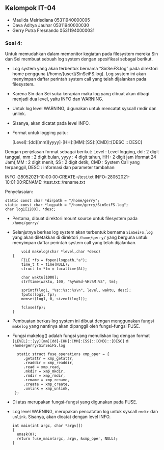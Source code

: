 ## Kelompok IT-04

* Maulida Meirisdiana 05311940000005
* Dava Aditya Jauhar 05311940000030
* Gerry Putra Fresnando 05311940000031

### Soal 4:
Untuk memudahkan dalam memonitor kegiatan pada filesystem mereka Sin dan Sei membuat sebuah log system dengan spesifikasi sebagai berikut.
* Log system yang akan terbentuk bernama “SinSeiFS.log” pada direktori home pengguna (/home/[user]/SinSeiFS.log). Log system ini akan menyimpan daftar perintah system call yang telah dijalankan pada filesystem.
* Karena Sin dan Sei suka kerapian maka log yang dibuat akan dibagi menjadi dua level, yaitu INFO dan WARNING.
* Untuk log level WARNING, digunakan untuk mencatat syscall rmdir dan unlink.
* Sisanya, akan dicatat pada level INFO.
* Format untuk logging yaitu:

  [Level]::[dd][mm][yyyy]-[HH]:[MM]:[SS]:[CMD]::[DESC :: DESC]

Dengan penjelasan format sebagai berikut:
Level : Level logging, dd : 2 digit tanggal, mm : 2 digit bulan, yyyy : 4 digit tahun, HH : 2 digit jam (format 24 Jam),MM : 2 digit menit, SS : 2 digit detik, CMD : System Call yang terpanggil, DESC : informasi dan parameter tambahan

  INFO::28052021-10:00:00:CREATE::/test.txt
  INFO::28052021-10:01:00:RENAME::/test.txt::/rename.txt

Penyelasaian:
    
    static const char *dirpath = "/home/gerry";
    static const char *logpath = "/home/gerry/SinSeiFS.log";
    char log1[1200], *desc;
    
* Pertama, dibuat direktori mount source untuk filesystem pada `/home/gerry/`
* Selanjutnya berkas log system akan terbentuk bernama `SinSeiFS.log` yang akan diletakkan di direktori `/home/gerry/` yang berguna untuk menyimpan daftar perintah system call yang telah dijalankan.

          void makelog(char *level,char *desc)
      {
          FILE *fp = fopen(logpath,"a");
          time_t t = time(NULL);
          struct tm *tm = localtime(&t);

          char waktu[1000];
          strftime(waktu, 100, "%y%m%d-%H:%M:%S", tm);

          sprintf(log1, "%s::%s::%s\n", level, waktu, desc);
          fputs(log1, fp);
          memset(log1, 0, sizeof(log1));

          fclose(fp);
      }
      
 * Pembuatan berkas log system ini dibuat dengan menggunakan fungsi `makelog` yang nantinya akan dipanggil oleh fungsi-fungsi FUSE.
 * Fungsi makelog() adalah fungsi yang menuliskan log dengan format `[LEVEL]::[yy][mm][dd]-[HH]:[MM]:[SS]::[CMD]::[DESC]` di `/home/gerry/SinSeiFS.log`
 
         static struct fuse_operations xmp_oper = {
            .getattr = xmp_getattr,
            .readdir = xmp_readdir,
            .read = xmp_read,
            .mkdir = xmp_mkdir,
            .rmdir = xmp_rmdir,
            .rename = xmp_rename,
            .create = xmp_create,
            .unlink = xmp_unlink,
        };
      
* Di atas merupakan fungsi-fungsi yang digunakan pada FUSE.
* Log level WARNING, merupakan pencatatan log untuk syscall `rmdir` dan `unlink`. Sisanya, akan dicatat dengan level INFO.

      int main(int argc, char *argv[])
      {
        umask(0);
        return fuse_main(argc, argv, &xmp_oper, NULL);
      }
